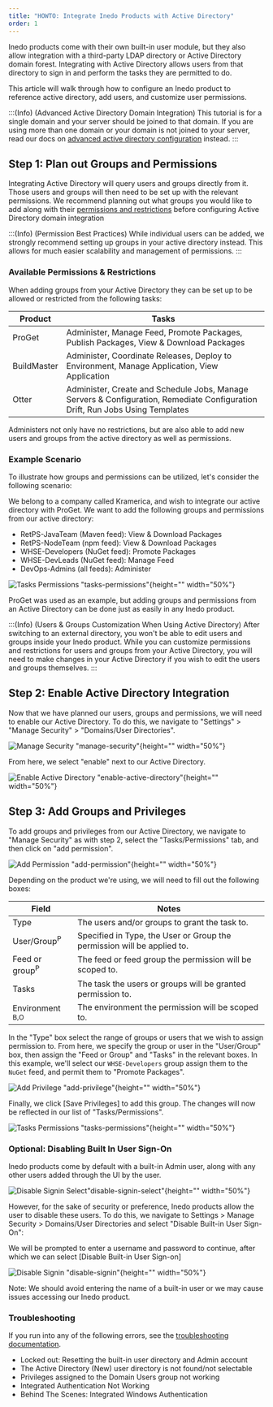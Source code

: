 ```yaml
---
title: "HOWTO: Integrate Inedo Products with Active Directory"
order: 1
---
```



Inedo products come with their own built-in user module, but they also allow integration with a third-party LDAP directory or Active Directory domain forest. Integrating with Active Directory allows users from that directory to sign in and perform the tasks they are permitted to do.

This article will walk through how to configure an Inedo product to reference active directory, add users, and customize user permissions.

:::(Info) (Advanced Active Directory Domain Integration)
This tutorial is for a single domain and your server should be joined to that domain. If you are using more than one domain or your domain is not joined to your server, read our docs on [advanced active directory configuration](/docs/installation/security-ldap-active-directory/various-ldap-v4-advanced) instead.
:::

## Step 1: Plan out Groups and Permissions

Integrating Active Directory will query users and groups directly from it. Those users and groups will then need to be set up with the relevant permissions. We recommend planning out what groups you would like to add along with their [permissions and restrictions](/docs/proget/administration-security/proget-howto-configure-permissions-and-restrictions-on-feeds) before configuring Active Directory domain integration

:::(Info) (Permission Best Practices)
While individual users can be added, we strongly recommend setting up groups in your active directory instead. This allows for much easier scalability and management of permissions.
:::

### Available Permissions & Restrictions
When adding groups from your Active Directory they can be set up to be allowed or restricted from the following tasks:

| Product | Tasks |
| --- | --- |
| ProGet | Administer, Manage Feed, Promote Packages, Publish Packages, View & Download Packages |
| BuildMaster | Administer, Coordinate Releases, Deploy to Environment, Manage Application, View Application |
| Otter | Administer, Create and Schedule Jobs, Manage Servers & Configuration, Remediate Configuration Drift, Run Jobs Using Templates |

Administers not only have no restrictions, but are also able to add new users and groups from the active directory as well as permissions.

### Example Scenario
To illustrate how groups and permissions can be utilized, let's consider the following scenario:

We belong to a company called Kramerica, and wish to integrate our active directory with ProGet. We want to add the following groups and permissions from our active directory:

* RetPS-JavaTeam (Maven feed): View & Download Packages
* RetPS-NodeTeam (npm feed): View & Download Packages
* WHSE-Developers (NuGet feed): Promote Packages
* WHSE-DevLeads (NuGet feed): Manage Feed
* DevOps-Admins (all feeds): Administer

![Tasks Permissions "tasks-permissions"](/resources/docs/proget-taskspermissions-variousexample.png){height="" width="50%"}

ProGet was used as an example, but adding groups and permissions from an Active Directory can be done just as easily in any Inedo product.

:::(Info) (Users & Groups Customization When Using Active Directory)
After switching to an external directory, you won't be able to edit users and groups inside your Inedo product. While you can customize permissions and restrictions for users and groups from your Active Directory, you will need to make changes in your Active Directory if you wish to edit the users and groups themselves.
:::

## Step 2: Enable Active Directory Integration
Now that we have planned our users, groups and permissions, we will need to enable our Active Directory. To do this, we navigate to "Settings" > "Manage Security" > "Domains/User Directories".

![Manage Security "manage-security"](/resources/docs/proget-settings-managesecurity.png){height="" width="50%"}

From here, we select "enable" next to our Active Directory.

![Enable Active Directory "enable-active-directory"](/resources/docs/proget-enableactivedirectory.png){height="" width="50%"}

## Step 3: Add Groups and Privileges

To add groups and privileges from our Active Directory, we navigate to "Manage Security" as with step 2, select the "Tasks/Permissions" tab, and then click on "add permission".

![Add Permission "add-permission"](/resources/docs/proget-settings-managesecurity.png){height="" width="50%"}

Depending on the product we're using, we will need to fill out the following boxes:

| Field | Notes |
| --- | --- |
| Type | The users and/or groups to grant the task to. |
| User/Group<sup>P</sup> | Specified in Type, the User or Group the permission will be applied to. |
| Feed or group<sup>P</sup> | The feed or feed group the permission will be scoped to. |
| Tasks | The task the users or groups will be granted permission to. |
| Environment <sup>B,O</sup> | The environment the permission will be scoped to. |

In the "Type" box select the range of groups or users that we wish to assign permission to. From here, we specify the group or user in the "User/Group" box, then assign the "Feed or Group" and "Tasks" in the relevant boxes. In this example, we'll select our `WHSE-Developers` group assign them to the `NuGet` feed, and permit them to "Promote Packages".

![Add Privilege "add-privilege"](/resources/docs/proget-nuget-addprivilege.png){height="" width="50%"}

Finally, we click [Save Privileges] to add this group. The changes will now be reflected in our list of "Tasks/Permissions".

![Tasks Permissions "tasks-permissions"](/resources/docs/proget-taskspermissions-variousexample.png){height="" width="50%"}

### Optional: Disabling Built In User Sign-On

Inedo products come by default with a built-in Admin user, along with any other users added through the UI by the user.

![Disable Signin Select"disable-signin-select"](/resources/docs/proget-disablebuiltinsignin.png){height="" width="50%"}

However, for the sake of security or preference, Inedo products allow the user to disable these users. To do this, we navigate to Settings > Manage Security > Domains/User Directories and select "Disable Built-in User Sign-On":

We will be prompted to enter a username and password to continue, after which we can select [Disable Built-in User Sign-on]

![Disable Signin "disable-signin"](/resources/docs/proget-disablebuiltinsignin-modal.png){height="" width="50%"}

Note: We should avoid entering the name of a built-in user or we may cause issues accessing our Inedo product.

### Troubleshooting
If you run into any of the following errors, see the [troubleshooting documentation](/docs/installation/security-ldap-active-directory/various-ldap-troubleshooting).
* Locked out: Resetting the built-in user directory and Admin account
* The Active Directory (New) user directory is not found/not selectable
* Privileges assigned to the Domain Users group not working
* Integrated Authentication Not Working
* Behind The Scenes: Integrated Windows Authentication
